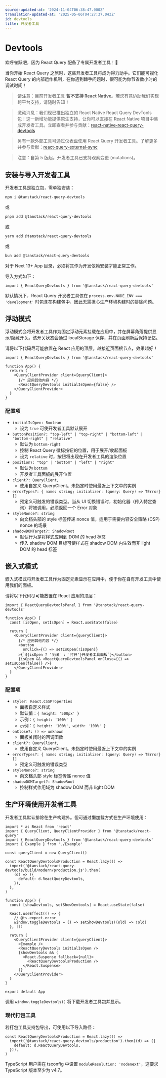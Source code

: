 ```yaml
---
source-updated-at: '2024-11-04T06:38:47.000Z'
translation-updated-at: '2025-05-06T04:27:37.043Z'
id: devtools
title: 开发者工具
---
```

# Devtools

欢呼雀跃吧，因为 React Query 配备了专属开发者工具！🥳

当你开始 React Query 之旅时，这些开发者工具将成为得力助手。它们能可视化 React Query 的内部运作机制，在你遇到棘手问题时，很可能为你节省数小时的调试时间！

> 请注意：目前开发者工具 **暂不支持 React Native**。若您有意协助我们实现跨平台支持，请随时告知！

> 激动消息：我们现已推出独立的 React Native React Query DevTools 包！这一新增功能提供原生支持，让你可以直接在 React Native 项目中集成开发者工具。立即查看并参与贡献：[react-native-react-query-devtools](https://github.com/LovesWorking/react-native-react-query-devtools)

> 另有一款外部工具可通过仪表盘使用 React Query 开发者工具。了解更多并参与贡献：[react-query-external-sync](https://github.com/LovesWorking/react-query-external-sync)

> 注意：自第 5 版起，开发者工具已支持观察变更 (mutations)。

## 安装与导入开发者工具

开发者工具是独立包，需单独安装：

```bash
npm i @tanstack/react-query-devtools
```

或

```bash
pnpm add @tanstack/react-query-devtools
```

或

```bash
yarn add @tanstack/react-query-devtools
```

或

```bash
bun add @tanstack/react-query-devtools
```

对于 Next 13+ App 目录，必须将其作为开发依赖安装才能正常工作。

导入方式如下：

```tsx
import { ReactQueryDevtools } from '@tanstack/react-query-devtools'
```

默认情况下，React Query 开发者工具仅在 `process.env.NODE_ENV === 'development'` 时包含在构建包中，因此无需担心生产环境构建时的排除问题。

## 浮动模式

浮动模式会将开发者工具作为固定浮动元素挂载在应用中，并在屏幕角落提供显示/隐藏开关。该开关状态会通过 localStorage 保存，并在页面刷新后保持记忆。

请将以下代码尽可能放置在 React 应用的顶层。越接近页面根节点，效果越好！

```tsx
import { ReactQueryDevtools } from '@tanstack/react-query-devtools'

function App() {
  return (
    <QueryClientProvider client={queryClient}>
      {/* 应用其他内容 */}
      <ReactQueryDevtools initialIsOpen={false} />
    </QueryClientProvider>
  )
}
```

### 配置项

- `initialIsOpen: Boolean`
  - 设为 `true` 可使开发者工具默认展开
- `buttonPosition?: "top-left" | "top-right" | "bottom-left" | "bottom-right" | "relative"`
  - 默认为 `bottom-right`
  - 控制 React Query 徽标按钮的位置，用于展开/收起面板
  - 设为 `relative` 时，按钮将出现在开发者工具的渲染位置
- `position?: "top" | "bottom" | "left" | "right"`
  - 默认为 `bottom`
  - 开发者工具面板的展开位置
- `client?: QueryClient`,
  - 使用自定义 QueryClient。未指定时使用最近上下文中的实例
- `errorTypes?: { name: string; initializer: (query: Query) => TError}[]`
  - 预定义可触发的错误类型。当从 UI 切换错误时，初始化器（传入特定查询）将被调用，必须返回一个 Error 对象
- `styleNonce?: string`
  - 向文档头部的 style 标签传递 nonce 值，适用于需要内容安全策略 (CSP) nonce 的场景
- `shadowDOMTarget?: ShadowRoot`
  - 默认行为是将样式应用到 DOM 的 head 标签
  - 传入 shadow DOM 目标可使样式在 shadow DOM 内生效而非 light DOM 的 head 标签

## 嵌入式模式

嵌入式模式将开发者工具作为固定元素显示在应用中，便于你在自有开发工具中使用我们的面板。

请将以下代码尽可能放置在 React 应用的顶层：

```tsx
import { ReactQueryDevtoolsPanel } from '@tanstack/react-query-devtools'

function App() {
  const [isOpen, setIsOpen] = React.useState(false)

  return (
    <QueryClientProvider client={queryClient}>
      {/* 应用其他内容 */}
      <button
        onClick={() => setIsOpen(!isOpen)}
      >{`${isOpen ? '关闭' : '打开'}开发者工具面板`}</button>
      {isOpen && <ReactQueryDevtoolsPanel onClose={() => setIsOpen(false)} />}
    </QueryClientProvider>
  )
}
```

### 配置项

- `style?: React.CSSProperties`
  - 面板自定义样式
  - 默认值：`{ height: '500px' }`
  - 示例：`{ height: '100%' }`
  - 示例：`{ height: '100%', width: '100%' }`
- `onClose?: () => unknown`
  - 面板关闭时的回调函数
- `client?: QueryClient`,
  - 使用自定义 QueryClient。未指定时使用最近上下文中的实例
- `errorTypes?: { name: string; initializer: (query: Query) => TError}[]`
  - 预定义可触发的错误类型
- `styleNonce?: string`
  - 向文档头部 style 标签传递 nonce 值
- `shadowDOMTarget?: ShadowRoot`
  - 控制样式作用域为 shadow DOM 而非 light DOM

## 生产环境使用开发者工具

开发者工具默认排除在生产构建外。但可通过懒加载方式在生产环境使用：

```tsx
import * as React from 'react'
import { QueryClient, QueryClientProvider } from '@tanstack/react-query'
import { ReactQueryDevtools } from '@tanstack/react-query-devtools'
import { Example } from './Example'

const queryClient = new QueryClient()

const ReactQueryDevtoolsProduction = React.lazy(() =>
  import('@tanstack/react-query-devtools/build/modern/production.js').then(
    (d) => ({
      default: d.ReactQueryDevtools,
    }),
  ),
)

function App() {
  const [showDevtools, setShowDevtools] = React.useState(false)

  React.useEffect(() => {
    // @ts-expect-error
    window.toggleDevtools = () => setShowDevtools((old) => !old)
  }, [])

  return (
    <QueryClientProvider client={queryClient}>
      <Example />
      <ReactQueryDevtools initialIsOpen />
      {showDevtools && (
        <React.Suspense fallback={null}>
          <ReactQueryDevtoolsProduction />
        </React.Suspense>
      )}
    </QueryClientProvider>
  )
}

export default App
```

调用 `window.toggleDevtools()` 将下载开发者工具包并显示。

### 现代打包工具

若打包工具支持包导出，可使用以下导入路径：

```tsx
const ReactQueryDevtoolsProduction = React.lazy(() =>
  import('@tanstack/react-query-devtools/production').then((d) => ({
    default: d.ReactQueryDevtools,
  })),
)
```

TypeScript 用户需在 tsconfig 中设置 `moduleResolution: 'nodenext'`，这要求 TypeScript 版本至少为 v4.7。

